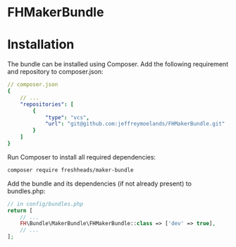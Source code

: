 # FHMakerBundle

Installation
============

The bundle can be installed using Composer. Add the following requirement and repository to composer.json:

```yaml
// composer.json
{
    // ...
    "repositories": [
        {
            "type": "vcs",
            "url": "git@github.com:jeffreymoelands/FHMakerBundle.git"
        }
    ]
}
```

Run Composer to install all required dependencies:

```bash
composer require freshheads/maker-bundle
```

Add the bundle and its dependencies (if not already present) to bundles.php:

```php
// in config/bundles.php
return [
    // ...
    FH\Bundle\MakerBundle\FHMakerBundle::class => ['dev' => true],
    // ...
];
```
